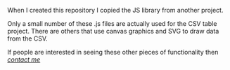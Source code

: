 When I created this repository I copied the JS library from another project.

Only a small number of these .js files are actually used for the CSV table project.   There are others that use canvas graphics and SVG to draw data from the CSV.  

If people are interested in seeing these other pieces of functionality then [*contact me*](http://bayesanalytic.com/main/technical-engineering/machine-learning/)